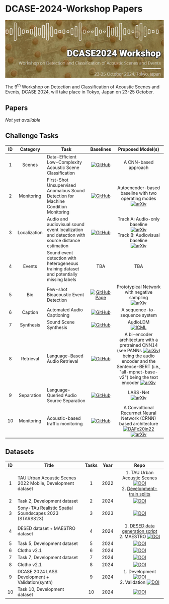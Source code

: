 # DCASE-2024-Workshop Papers
<a href="https://dcase.community/workshop2024/"><img src="dcase2024-logo.png" width="800"/></a>

The 9<sup>th</sup> Workshop on Detection and Classification of Acoustic Scenes and Events, DCASE 2024, will take place in Tokyo, Japan on 23-25 October.

## Papers
<i> Not yet available </i>

## Challenge Tasks

| **ID** | **Category** | **Task**    |       **Baselines**             |    **Proposed Model(s)**    |                                                                                                       
|:------:|:------------:|-----------------|:---------------------------:|:---------------------------:|
| 1 | Scenes | Data-Efficient Low-Complexity Acoustic Scene Classification | [![GitHub](https://img.shields.io/github/stars/CPJKU/dcase2024_task1_baseline)](https://github.com/CPJKU/dcase2024_task1_baseline) | A CNN-based approach |
| 2 | Monitoring | First-Shot Unsupervised Anomalous Sound Detection for Machine Condition Monitoring | [![GitHub](https://img.shields.io/github/stars/nttcslab/dcase2023_task2_baseline_ae)](https://github.com/nttcslab/dcase2023_task2_baseline_ae) | Autoencoder-based baseline with two operating modes [![arXiv](https://img.shields.io/badge/arXiv-2303.00455-b31b1b.svg)](https://arxiv.org/pdf/2303.00455.pdf) |
| 3 | Localization | Audio and audiovisual sound event localization and detection with source distance estimation | [![GitHub](https://img.shields.io/github/stars/partha2409/DCASE2024_seld_baseline)](https://github.com/partha2409/DCASE2024_seld_baseline) | Track A: Audio-only baseline <br/> [![arXiv](https://img.shields.io/badge/arXiv-2111.08192-b31b1b.svg)](https://arxiv.org/pdf/2111.08192.pdf) <br/> Track B: Audiovisual baseline <br/> [![arXiv](https://img.shields.io/badge/arXiv-2312.09034-b31b1b.svg)](https://arxiv.org/pdf/2312.09034.pdf) | 
| 4 | Events | Sound event detection with heterogeneous training dataset and potentially missing labels | TBA | TBA |
| 5 | Bio | Few-shot Bioacoustic Event Detection | [![GitHub Page](https://img.shields.io/badge/GitHub-Page-159957.svg)](https://github.com/c4dm/dcase-few-shot-bioacoustic/tree/main/baselines/dcase2024_task5) | Prototypical Network with negative sampling <br/> [![arXiv](https://img.shields.io/badge/arXiv-2403.18638-b31b1b.svg)](https://arxiv.org/pdf/2403.18638.pdf) |
| 6 | Caption | Automated Audio Captioning | [![GitHub](https://img.shields.io/github/stars/Labbeti/dcase2024-task6-baseline)](https://github.com/Labbeti/dcase2024-task6-baseline) | A sequence-to-sequence system | 
| 7 | Synthesis | Sound Scene Synthesis | [![GitHub](https://img.shields.io/github/stars/DCASE2024-Task7-Sound-Scene-Synthesis/AudioLDM-training-finetuning)](https://github.com/DCASE2024-Task7-Sound-Scene-Synthesis/AudioLDM-training-finetuning) | AudioLDM <br/> [![ICML](https://img.shields.io/badge/pdf-ICML-218.svg)](https://proceedings.mlr.press/v202/liu23f/liu23f.pdf) |
| 8 | Retrieval | Language-Based Audio Retrieval | [![GitHub](https://img.shields.io/github/stars/xieh97/dcase2023-audio-retrieval)](https://github.com/xieh97/dcase2023-audio-retrieval) | A bi-encoder architecture with a pretrained CNN14 (see PANNs [![arXiv](https://img.shields.io/badge/arXiv-1912.10211-b31b1b.svg)](https://arxiv.org/pdf/1912.10211.pdf)) being the audio encoder and the Sentence-BERT (i.e., "all-mpnet-base-v2") being the text encoder [![arXiv](https://img.shields.io/badge/arXiv-1908.10084-b31b1b.svg)](https://arxiv.org/pdf/1908.10084.pdf) | 
| 9 | Separation | Language-Queried Audio Source Separation | [![GitHub](https://img.shields.io/github/stars/Audio-AGI/dcase2024_task9_baseline)](https://github.com/Audio-AGI/dcase2024_task9_baseline) | LASS-Net <br/> [![arXiv](https://img.shields.io/badge/arXiv-2203.15147-b31b1b.svg)](https://arxiv.org/pdf/2203.15147.pdf) |
| 10| Monitoring | Acoustic-based traffic monitoring | [![GitHub](https://img.shields.io/github/stars/boschresearch/acoustic-traffic-simulation-counting)](https://github.com/boschresearch/acoustic-traffic-simulation-counting) | A Convoltional Recurrnet Neural Network (CRNN) based architecture <br/> [![DAFx20in22](https://img.shields.io/badge/pdf-DAFx20in22-2188.svg)](https://www.dafx.de/paper-archive/2022/papers/DAFx20in22_paper_9.pdf) <br/> [![arXiv](https://img.shields.io/badge/arXiv-2401.09308-b31b1b.svg)](https://arxiv.org/pdf/2401.09308.pdf)

## Datasets

| **ID** | **Title**                                                  | **Tasks** | **Year** |                                                                                                                                  **Repo**                                                                                                                                   |
|:------:|------------------------------------------------------------|:---------:|:--------:|:---------------------------------------------------------------------------------------------------------------------------------------------------------------------------------------------------------------------------------------------------------------------------:|
|   1    | TAU Urban Acoustic Scenes 2022 Mobile, Development dataset |     1     |   2022   |              1. TAU Urban Acoustic Scenes [![DOI](https://zenodo.org/badge/DOI/10.5281/zenodo.6337421.svg)](https://doi.org/10.5281/zenodo.6337421) <br/> 2. [Development-train splits](https://github.com/CPJKU/dcase2024_task1_baseline/releases/tag/files)               |
|   2    | Task 2, Development dataset                                |     2     | 2024 |                                                                                   [![DOI](https://zenodo.org/badge/DOI/10.5281/zenodo.10902294.svg)](https://zenodo.org/records/10902294)                                                                                   |
|   3    | Sony-TAu Realistic Spatial Soundscapes 2023 (STARSS23)     |     3     | 2023 |                                                                                    [![DOI](https://zenodo.org/badge/DOI/10.5281/zenodo.7709052.svg)](https://zenodo.org/records/7709052)                                                                                    |
|   4    | DESED dataset + MAESTRO dataset                            |     4     | 2024 | 1. [DESED data generation script](https://github.com/DCASE-REPO/DESED_task/blob/master/recipes/dcase2021_task4_baseline/generate_dcase_task4_2021.py) <br/> 2. MAESTRO [![DOI](https://zenodo.org/badge/DOI/10.5281/zenodo.7244360.svg)](https://zenodo.org/record/7244360) |
|   5    | Task 5, Development dataset |     5     | 2024 |                                                                                 [![DOI](https://zenodo.org/badge/DOI/10.5281/zenodo.10829604.svg)](https://doi.org/10.5281/zenodo.10829604)                                                                                 |
|   6    | Clotho v2.1 |     6     | 2024 |                                                                                    [![DOI](https://zenodo.org/badge/DOI/10.5281/zenodo.3490683.svg)](https://zenodo.org/record/3490683)                                                                                     |
|   7    | Task 7, Development dataset |     7     | 2024 |                                                                                   [![DOI](https://zenodo.org/badge/DOI/10.5281/zenodo.10869644.svg)](https://zenodo.org/records/10869644)                                                                                   |
| 8 | Clotho v2.1 |     8     | 2024 |                                                                                    [![DOI](https://zenodo.org/badge/DOI/10.5281/zenodo.4783391.svg)](https://zenodo.org/record/4783391)                                                                                     |
| 9 | DCASE 2024 LASS Development + Validation(synth) | 9 | 2024 | 1. Development [![DOI](https://zenodo.org/badge/DOI/10.5281/zenodo.10887496.svg)](https://zenodo.org/records/10887496) <br/> 2. Validation [![DOI](https://zenodo.org/badge/DOI/10.5281/zenodo.10886481.svg)](https://zenodo.org/records/10886481)             |
| 10 | Task 10, Development dataset | 10 | 2024 |                                                                                   [![DOI](https://zenodo.org/badge/DOI/10.5281/zenodo.10700792.svg)](https://zenodo.org/records/10700792)                                                                                   |